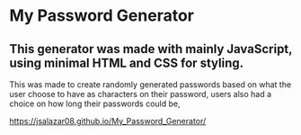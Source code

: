 # My Password Generator

## This generator was made with mainly JavaScript, using minimal HTML and CSS for styling. 
This was made to create randomly generated passwords based on what the user choose to have as characters on their password, users also had a choice on how long their passwords could be,

















https://jsalazar08.github.io/My_Password_Generator/

